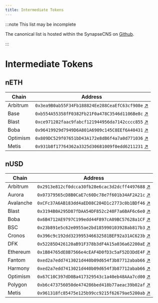 ```yaml
---
title: Intermediate Tokens
---
```


:::note This list may be incomplete

The canonical list is hosted within the SynapseCNS on [Github](https://github.com/synapsecns/synapse-contracts).

:::

# Intermediate Tokens

## nETH

| Chain     | Address                                      |
|-----------|----------------------------------------------|
| Arbitrum  | `0x3ea9B0ab55F34Fb188824Ee288CeaEfC63cf908e` [↗](https://arbiscan.io/address/0x3ea9B0ab55F34Fb188824Ee288CeaEfC63cf908e) |
| Base      | `0xb554A55358fF0382Fb21F0a478C3546d1106Be8c` [↗](https://basescan.org/address/0xb554A55358fF0382Fb21F0a478C3546d1106Be8c) |
| Blast     | `0xce971282faac9fabcf121944956da7142cccc855` [↗](https://blastscan.io/token/0xce971282faac9fabcf121944956da7142cccc855) |
| Boba      | `0x96419929d7949D6A801A6909c145C8EEf6A40431` [↗](https://blockexplorer.boba.network/address/0x96419929d7949D6A801A6909c145C8EEf6A40431/transactions) |
| Optimism  | `0x809DC529f07651bD43A172e8dB6f4a7a0d771036` [↗](https://optimistic.etherscan.io/address/0x809DC529f07651bD43A172e8dB6f4a7a0d771036) |
| Metis     | `0x931b8f17764362a3325d30681009f0edd6211231` [↗](https://andromeda-explorer.metis.io/address/0x931B8f17764362A3325D30681009f0eDd6211231) |

## nUSD

| Chain     | Address                                      |
|-----------|----------------------------------------------|
| Arbitrum  | `0x2913e812cf0dcca30fb28e6cac3d2dcff4497688` [↗](https://arbiscan.io/token/0x2913e812cf0dcca30fb28e6cac3d2dcff4497688) |
| Aurora    | `0x07379565cD8B0CaE7c60Dc78e7f601b34AF2A21c` [↗](https://explorer.mainnet.aurora.dev/address/0x07379565cD8B0CaE7c60Dc78e7f601b34AF2A21c/transactions) |
| Avalanche | `0xCFc37A6AB183dd4aED08C204D1c2773c0b1BDf46` [↗](https://snowtrace.io/address/0xCFc37A6AB183dd4aED08C204D1c2773c0b1BDf46) |
| Blast     | `0x3194B0A295D87fDAA54DF852c248F7a6BAF6c6e0` [↗](https://blastscan.io/address/0x3194B0A295D87fDAA54DF852c248F7a6BAF6c6e0) |
| Boba      | `0x6B4712AE9797C199edd44F897cA09BC57628a1CF` [↗](https://blockexplorer.boba.network/tokens/0x6B4712AE9797C199edd44F897cA09BC57628a1CF/token-transfers) |
| BSC       | `0x23b891e5c62e0955ae2bd185990103928ab817b3` [↗](https://bscscan.com/token/0x23b891e5c62e0955ae2bd185990103928ab817b3) |
| Cronos    | `0x396c9c192dd323995346632581BEF92a31AC623b` [↗](https://cronoscan.com/address/0x396c9c192dd323995346632581BEF92a31AC623b) |
| DFK       | `0x52285D426120aB91F378b3dF4A15a036a62200aE` [↗](https://subnets.avax.network/defi-kingdoms/dfk-chain/explorer/address/0x52285D426120aB91F378b3dF4A15a036a62200aE) |
| Ethereum  | `0x1B84765dE8B7566e4cEAF4D0fD3c5aF52D3DdE4F` [↗](https://etherscan.io/token/0x1B84765dE8B7566e4cEAF4D0fD3c5aF52D3DdE4F) |
| Fantom    | `0xed2a7edd7413021d440b09d654f3b87712abab66` [↗](https://ftmscan.com/token/0xed2a7edd7413021d440b09d654f3b87712abab66) |
| Harmony   | `0xed2a7edd7413021d440b09d654f3b87712abab66` [↗](https://explorer.harmony.one/address/0xed2a7edd7413021d440b09d654f3b87712abab66) |
| Optimism  | `0x67C10C397dD0Ba417329543c1a40eb48AAa7cd00` [↗](https://optimistic.etherscan.io/address/0x67C10C397dD0Ba417329543c1a40eb48AAa7cd00) |
| Polygon   | `0xb6c473756050de474286bed418b77aeac39b02af` [↗](https://polygonscan.com/token/0xb6c473756050de474286bed418b77aeac39b02af) |
| Metis     | `0x961318fc85475e125b99cc9215f62679ae5200ab` [↗](https://andromeda-explorer.metis.io/address/0x961318Fc85475E125B99Cc9215f62679aE5200aB) |
